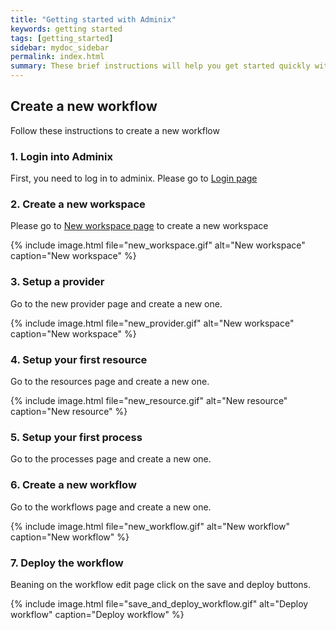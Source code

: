 ```yaml
---
title: "Getting started with Adminix"
keywords: getting started
tags: [getting_started]
sidebar: mydoc_sidebar
permalink: index.html
summary: These brief instructions will help you get started quickly with the Adminix.
---
```


## Create a new workflow

Follow these instructions to create a new workflow

### 1. Login into Adminix

First, you need to log in to adminix. Please go to [Login page](https://app.adminix.io/login)

### 2. Create a new workspace

Please go to [New workspace page](https://app.adminix.io/workspaces/new) to create a new workspace

{% include image.html file="new_workspace.gif" alt="New workspace" caption="New workspace" %}

### 3. Setup a provider

Go to the new provider page and create a new one.

{% include image.html file="new_provider.gif" alt="New workspace" caption="New workspace" %}

### 4. Setup your first resource

Go to the resources page and create a new one.

{% include image.html file="new_resource.gif" alt="New resource" caption="New resource" %}

### 5. Setup your first process

Go to the processes page and create a new one.

### 6. Create a new workflow

Go to the workflows page and create a new one.

{% include image.html file="new_workflow.gif" alt="New workflow" caption="New workflow" %}

### 7. Deploy the workflow

Beaning on the workflow edit page click on the save and deploy buttons.

{% include image.html file="save_and_deploy_workflow.gif" alt="Deploy workflow" caption="Deploy workflow" %}
